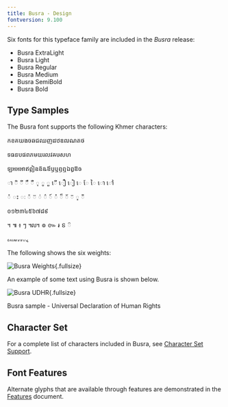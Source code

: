 ```yaml
---
title: Busra - Design
fontversion: 9.100
---
```


Six fonts for this typeface family are included in the *Busra* release:

- Busra ExtraLight
- Busra Light
- Busra Regular
- Busra Medium
- Busra SemiBold
- Busra Bold

## Type Samples

The Busra font supports the following Khmer characters:

<p class='busra-R' normal'>កខគឃងចឆជឈញដឋឌឍណតថ</p>
	
<p class='busra-R' normal'>ទធនបផពភមយរលវឝឞសហ</p>
	
<p class='busra-R' normal'>ឡអឣឤឥឦឧឨឩឪឫឬឭឮឯឰឱឲ</p>
	
<p class='busra-R' normal'>ា ិ ី ឹ ឺ ុ ូ ួ ើ ឿ ៀ េ ែ ៃ ោ ៅ</p>

<p class='busra-R' normal'> ំ ះ ៈ ៉   ៊ ់ ៌ ៍ ៎ ៏ ័ ៑ ្ ៓</p>

<p class='busra-R' normal'>០១២៣៤៥៦៧៨៩</p>
	
<p class='busra-R' normal'>។ ៕ ៖ ៗ ៘ ៙ ៚ ៛ ៜ ៝   </p>
	
<p class='busra-R' normal'>៰៱៲៳៴៵៶៸៹</p>
		
The following shows the six weights:

![Busra Weights](../assets/images/sample_weights.png){.fullsize}
<!-- PRODUCT SITE IMAGE SRC https://software.sil.org/busra/wp-content/uploads/sites/75/2025/02/sample_weights.png -->

An example of some text using Busra is shown below.

![Busra UDHR](../assets/images/udhr.png){.fullsize}
<!-- PRODUCT SITE IMAGE SRC https://software.sil.org/busra/wp-content/uploads/sites/75/2025/02/udhr.png -->
<figcaption>Busra sample - Universal Declaration of Human Rights</figcaption>

## Character Set

For a complete list of characters included in Busra, see [Character Set Support](charset.md).

## Font Features

Alternate glyphs that are available through features are demonstrated in the [Features](features.md) document.

<!-- PRODUCT SITE ONLY
[font id='busra' face='Busra-Regular' size='150%']
-->
